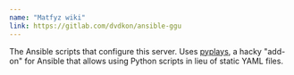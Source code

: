 ```yaml
---
name: "Matfyz wiki"
link: https://gitlab.com/dvdkon/ansible-ggu
---
```


The Ansible scripts that configure this server. Uses
[pyplays](https://gitlab.com/dvdkon/pyplays), a hacky "add-on" for Ansible that
allows using Python scripts in lieu of static YAML files.
